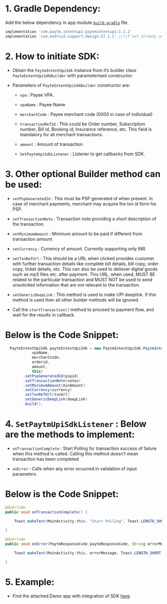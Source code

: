 # 1. Gradle Dependency: 

Add the below dependency in app module [`build.gradle`](IntenSdkIntegerationDemo/app/build.gradle) file.

```groovy
implementation 'com.paytm.intentupi:paytmintentupi:1.1.2'
implementation 'com.android.support:design:27.1.1' //(if not already added in gradle)
```

# 2. How to initiate SDK:

* Obtain the `PaytmIntentUpiSdk` instance from it’s builder class `PaytmIntentUpiSdkBuilder` with parameterised constructor:

* Parameters of `PaytmIntentUpiSdkBuilder`  constructor are:

  * `vpa` : Payee VPA.

  * `vpaName` : Payee Name

  * `merchantCode` : Payee merchant code (0000 in case of individual)
  
  * `transactionRefId` : This could be Order number, Subscription number, Bill id, Booking id, Insurance reference, etc. This field is mandatory for all merchant transactions.

  * `amount` : Amount of transaction.

  * `SetPaytmUpiSdkListener` : Listener to get callbacks from SDK.


# 3. Other optional Builder method can be used:

  * `setPspGeneratedId` : This must be PSP generated id when present. In case of merchant payments, merchant may acquire the txn id form his PSP.

  * `setTransactionNote` : Transaction note providing a short description of the transaction.

  * `setMinimumAmount` : Minimum amount to be paid if different from transaction amount

  * `setCurrency` : Currency of amount. Currently supporting only INR.

  * `setTxnRefUrl` : This should be a URL when clicked provides customer with further transaction details like complete bill details, bill copy, order copy, ticket details, etc. This can also be used to deliever digital goods such as mp3 files etc. after payment. This URL, when used, MUST BE related to the particular transaction and MUST NOT be used to send unsolicited information that are not relevant to the transaction.

  * `setGenericDeepLink` : This method is used to make UPI deeplink. If this method is used then all other builder methods will be ignored.


* Call the `startTransaction()` method to proceed to payment flow, and wait for the results in callback.


# Below is the Code Snippet:

```java
  PaytmIntentUpiSdk paytmIntentUpiSdk = new PaytmIntentUpiSdk.PaytmIntentUpiSdkBuilder(vpa,
            vpaName,
            merchantCode,
            orderid,
            amount,
            this)
        .setPspGeneratedId(pspid)
        .setTransactionNote(notes)
        .setMinimumAmount(minAmount)
        .setCurrency(currency)
        .setTxnRefUrl(txnUrl)
        .setGenericDeepLink(deepLink)
        .build();
```


# 4. `SetPaytmUpiSdkListener` : Below are the methods to implement:

  * `onTransactionComplete` : Start Polling for transaction success of failure when this method is called. Calling this method doesn’t mean transaction has been completed

  * `onError` : Calls when any error occurred in validation of input parameters.



# Below is the Code Snippet: 

```java
@Override
public void onTransactionComplete() {
    
    Toast.makeText(MainActivity.this, "Start Polling", Toast.LENGTH_SHORT).show();

}
```

```java
@Override
public void onError(PaytmResponseCode paytmResponseCode, String errorMessage) {

    Toast.makeText(MainActivity.this, errorMessage, Toast.LENGTH_SHORT).show();

}
```


# 5. Example: 
* Find the attached Demo app with integration of SDK [here](IntenSdkIntegerationDemo).
